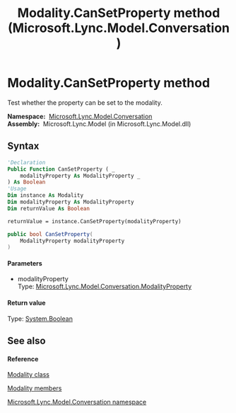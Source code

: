 ﻿---
title: Modality.CanSetProperty method  (Microsoft.Lync.Model.Conversation)
TOCTitle: 'CanSetProperty method '
ms:assetid: M:Microsoft.Lync.Model.Conversation.Modality.CanSetProperty(Microsoft.Lync.Model.Conversation.ModalityProperty)_DI_3_UC_OCS14MrefLyncWPF
ms:mtpsurl: https://msdn.microsoft.com/en-us/library/microsoft.lync.model.conversation.modality.cansetproperty(v=office.15)
ms:contentKeyID: 48591792
ms.date: 07/28/2014
mtps_version: v=office.15
f1_keywords:
- Microsoft.Lync.Model.Conversation.Modality.CanSetProperty
dev_langs:
- CSharp
- JScript
- VB
- other
---

# Modality.CanSetProperty method

Test whether the property can be set to the modality.

**Namespace:**  [Microsoft.Lync.Model.Conversation](microsoft-lync-model-conversation-namespace_2.md)  
**Assembly:**  Microsoft.Lync.Model (in Microsoft.Lync.Model.dll)

## Syntax

``` vb
'Declaration
Public Function CanSetProperty ( _
    modalityProperty As ModalityProperty _
) As Boolean
'Usage
Dim instance As Modality
Dim modalityProperty As ModalityProperty
Dim returnValue As Boolean

returnValue = instance.CanSetProperty(modalityProperty)
```

``` csharp
public bool CanSetProperty(
    ModalityProperty modalityProperty
)
```

#### Parameters

  - modalityProperty  
    Type: [Microsoft.Lync.Model.Conversation.ModalityProperty](modalityproperty-enumeration-microsoft-lync-model-conversation_2.md)  

#### Return value

Type: [System.Boolean](http://msdn2.microsoft.com/en-us/library/a28wyd50)  

## See also

#### Reference

[Modality class](modality-class-microsoft-lync-model-conversation_2.md)

[Modality members](modality-members-microsoft-lync-model-conversation_2.md)

[Microsoft.Lync.Model.Conversation namespace](microsoft-lync-model-conversation-namespace_2.md)

